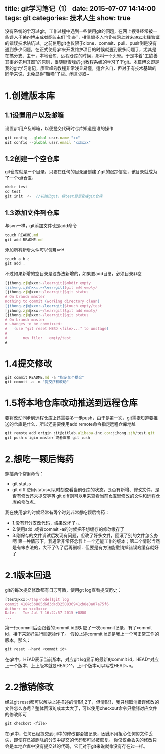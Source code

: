title: git学习笔记（1）
date: 2015-07-07 14:14:00
tags: git
categories: 技术人生
show: true
---
没有系统的学习过git，工作过程中遇到一些使用git的问题，在网上搜寻经常被一些误人子弟的博主或者网站主们"伤害"，相信很多人也曾被网上转来转去未经验证的错误技术贴坑过。之前使用git也仅限于clone、commit、pull、push倒是没有遇到多少问题，在正式使用git来开发维护项目的时候就遇到很多问题了，尤其是在搞分支、主干，本地仓库、远程仓库的时候，那叫一个头晕。于是本着"工欲善其事必先利其器"的原则，跟随[廖雪峰的git教程](http://www.liaoxuefeng.com/wiki/0013739516305929606dd18361248578c67b8067c8c017b000)系统的学习了下git。本篇博文即是我的git学习笔记，廖雪峰的教程非常浅显易懂，适合入门，但对于有技术基础的同学来说，未免显得"聒噪"了些。闲言少叙~

<!--more-->

# 1.创建版本库
## 1.1设置用户以及邮箱
设置git用户及邮箱，以便提交代码时仓库知道是谁的操作
```js
git config --global user.name "xx"
git config --global user.email "xx@xxx"
```

## 1.2创建一个空仓库
git仓库就是一个目录，只要在任何的目录里创建了git的跟踪信息，该目录就成为了一个git仓库。
```js
mkdir test
cd test
git init  <-  //初始化git，将test目录变成git仓库
```
## 1.3添加文件到仓库
与svn一样，git添加文件也是add命令
```js
touch README.md
git add README.md
```
添加所有新增文件可以使用add .
```js
touch a b c
git add .
```
不过如果新增的空目录是没办法新增的，如果要add目录，必须目录非空
```js
[jihong.zjh@xxx:~/learngit]$mkdir empty
[jihong.zjh@xxx:~/learngit]$git add empty/
[jihong.zjh@xxx:~/learngit]$git status
# On branch master
nothing to commit (working directory clean)
[jihong.zjh@xxx:~/learngit]$touch empty/test
[jihong.zjh@xxx:~/learngit]$git add empty/
[jihong.zjh@xxx:~/learngit]$git status
# On branch master
# Changes to be committed:
#   (use "git reset HEAD <file>..." to unstage)
#
#       new file:   empty/test
#
```
# 1.4提交修改
```js
git commit README.md -m "指定某个提交"
git commit -a -m "提交所有改动"
```

# 1.5将本地仓库改动推送到远程仓库
要将改动同步到远程仓库上还需要多一步push，由于是第一次，git需要知道要推送的仓库是什么，所以还需要使用add remote命令指定远程仓库地址
```js
git remote add origin git@gitlab.alibaba-inc.com:jihong.zjh/test.git
git push origin master 或者直接 git push
```

# 2.想吃一颗后悔药
穿插两个常用命令：
- git status
- git diff
使用status可以时刻查看当前仓库的状态，是否有新增、修改文件，是否有修改还未提交等等
git diff则可以用来查看当前仓库里修改的文件和远程仓库的修改点。

我在使用git的时候经常有两个时刻非常想吃颗后悔药：
- 1.没有开分支改代码，结果改坏了。。
- 2.使用add .或者commit -a的时候把不想缓存的修改缓存了
- 3.刚保存的文件调试后发现有问题，但改了好多文件，回滚了别的文件怎么办啊
第一种情形下，我通常非常怀念我上一个还能工作的版本；第二个情形当然是有笨办法的，大不了传了后再删呗，但要是有方法能撤销掉错误的缓存就好了

# 2.1版本回退
git的每次提交修改都有日志可循，使用git log查看提交历史：
```js
[test@xxx:~/tap-node]$git log
commit 4186c5b885d6d3dcd3250836941cb8e0a07a75f6
Author: xx <xx@xxx>
Date:   Tue Jul 7 16:27:57 2015 +0800
...
```
第一行commit后面跟着的commit id即对应了一次commit记录，有了commit id，接下来就好进行回退操作了。
假设上述commit id即是我上一个可正常工作的版本，那么：
```js
git reset --hard <commit id>
```
在git中，HEAD表示当前版本，对应git log显示的最新的commit id，HEAD^对应上一个版本，上上版本就是HEAD^^，上n个版本可以写成HEAD~n。


# 2.2撤销修改

经过git reset都可以解决上述描述的情形1,2了，但情形3，我只想取消错误修改的文件怎么办呢？整体回滚的成本太大了，可以使用checkout命令只撤销对应文件的修改即可
```js
git checkout <file>
```


在git中，任何已经提交到git中的修改都会被记录，因此不用担心任何的文件丢失，即使在已被删除的分支中提交的代码都可以被恢复。
你仅仅会丢失的修改只会是本地仓库中没有提交过的代码，它们对于git来说就像没有存在过一样。
